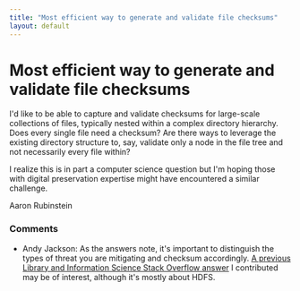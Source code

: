 ```yaml
---
title: "Most efficient way to generate and validate file checksums"
layout: default
---
```

Most efficient way to generate and validate file checksums
=====================
I'd like to be able to capture and validate checksums for large-scale
collections of files, typically nested within a complex directory
hierarchy. Does every single file need a checksum? Are there ways to
leverage the existing directory structure to, say, validate only a node
in the file tree and not necessarily every file within?

I realize this is in part a computer science question but I'm hoping
those with digital preservation expertise might have encountered a
similar challenge.

Aaron Rubinstein

### Comments ###
* Andy Jackson: As the answers note, it's important to distinguish the types of threat
you are mitigating and checksum accordingly. [A previous Library and
Information Science Stack Overflow
answer](http://libraries.stackexchange.com/a/615/438) I contributed may
be of interest, although it's mostly about HDFS.


